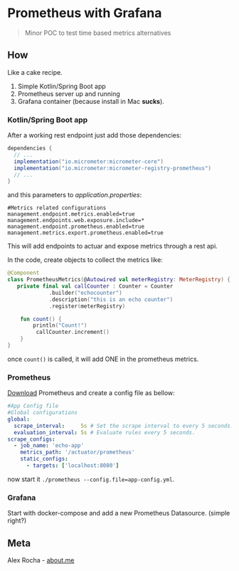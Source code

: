 # Prometheus with Grafana
> Minor POC to test time based metrics alternatives

## How

Like a cake recipe.

1. Simple Kotlin/Spring Boot app
2. Prometheus server up and running
3. Grafana container (because install in Mac **sucks**).

### Kotlin/Spring Boot app

After a working rest endpoint just add those dependencies:

```groovy
dependencies {
  // ...
  implementation("io.micrometer:micrometer-core")
  implementation("io.micrometer:micrometer-registry-prometheus")
  // ...
}
```

and this parameters to *application.properties*:

```properties
#Metrics related configurations
management.endpoint.metrics.enabled=true
management.endpoints.web.exposure.include=*
management.endpoint.prometheus.enabled=true
management.metrics.export.prometheus.enabled=true
```

This will add endpoints to actuar and expose metrics through a rest api.

In the code, create objects to collect the metrics like:

```kotlin
@Component
class PrometheusMetrics(@Autowired val meterRegistry: MeterRegistry) {
   private final val callCounter : Counter = Counter
             .builder("echocounter")
             .description("this is an echo counter")
             .register(meterRegistry)

    fun count() {
        println("Count!")
         callCounter.increment()
    }
}
```

once ```count()``` is called, it will add ONE in the prometheus metrics.

### Prometheus

[Download](https://prometheus.io/download/) Prometheus and create a config file as bellow:

```yml
#App Config file
#Global configurations
global:
  scrape_interval:     5s # Set the scrape interval to every 5 seconds.
  evaluation_interval: 5s # Evaluate rules every 5 seconds.
scrape_configs:
  - job_name: 'echo-app'
    metrics_path: '/actuator/prometheus'
    static_configs:
      - targets: ['localhost:8080']
```

now start it `./prometheus --config.file=app-config.yml`.

### Grafana

Start with docker-compose and add a new Prometheus Datasource. (simple right?)

## Meta

Alex Rocha - [about.me](http://about.me/alex.rochas)
